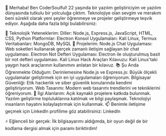👋 Merhaba! Ben CoderSoulful! 22 yaşında bir yazılım geliştiriciyim ve yazılım dünyasında tutkulu bir yolculuğa çıktım. Teknolojiye olan sevgim ve merakım beni sürekli olarak yeni şeyler öğrenmeye ve projeler geliştirmeye teşvik ediyor. Aşağıda daha fazla bilgi bulabilirsiniz:

🚀 Teknolojik Yeteneklerim:
Diller: Node.js, Express.js, JavaScript, HTML, CSS, Python
Platformlar: Electron
Konsol Uygulamaları: Kali Linux, Termux
Veritabanları: MongoDB, MySQL
💼 Projelerim:
Node.js Chat Uygulaması: Web soketleri kullanarak gerçek zamanlı iletişim sağlayan bir chat uygulaması.
Electron Not Defteri Uygulaması: Electron ile oluşturulmuş basit bir not defteri uygulaması.
Kali Linux Hack Araçları Kılavuzu: Kali Linux'taki yaygın hack araçlarının kullanımını anlatan bir kılavuz.
📚 Şu Anda Öğrenmekte Olduğum:
Derinlemesine Node.js ve Express.js: Büyük ölçekli uygulamalar geliştirmek için en iyi uygulamaları öğreniyorum.
Bilgisayar Güvenliği: Etik hackerlık ve siber güvenlik konularında kendimi geliştiriyorum.
Web Tasarımı: Modern web tasarımı trendlerini ve tekniklerini öğreniyorum.
🌟 İlgi Alanlarım:
Açık kaynaklı projelere katkıda bulunmak.
Yazılım geliştirme topluluklarına katılmak ve bilgi paylaşmak.
Teknolojiyi insanların hayatını kolaylaştırmak için kullanmak.
📫 Benimle iletişime geçmek için LinkedIn profilime göz atabilirsiniz: LinkedIn

⚡ Eğlenceli bir gerçek: İlk bilgisayarımı aldığımda, bir oyun değil de bir kodlama dergisi almak için paramı biriktirdim!
